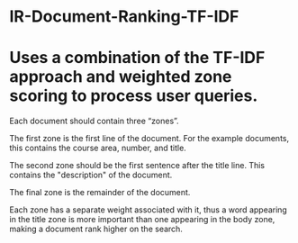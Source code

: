 # IR-Document-Ranking-TF-IDF
# Uses a combination of the TF-IDF approach and weighted zone scoring to process user queries. 


Each document should contain three “zones”.

The first zone is the first line of the document. For the example documents, this contains the course area, number, and title.

The second zone should be the first sentence after the title line. This contains the "description" of the document.

The final zone is the remainder of the document.

Each zone has a separate weight associated with it, thus a word appearing in the title zone is more important than one appearing in the body zone, making a document rank higher on the search.
